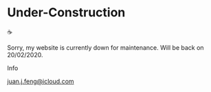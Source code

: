 # Under-Construction

:coffee:

Sorry, my website is currently down for maintenance. Will be back on 20/02/2020.

Info

juan.j.feng@icloud.com
